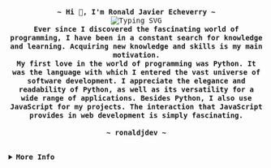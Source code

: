 <div align="justify">

<!-- Profile -->

  <p align="center">
    <samp>
        <b>
        ~ Hi 👋, I'm Ronald Javier Echeverry ~
        </b>
      <br>
        <img src="http://readme-typing-svg.herokuapp.com?font=Iosevka&weight=100&size=13&bold&pause=1000&center=true&vCenter=true&width=435&lines=I+am+a+web+development+;enthusiast+and+a+lover+of+code." alt="Typing SVG" />
      <br>
      <b>
        Ever since I discovered the fascinating world of programming, I have been in a constant search for knowledge and learning. Acquiring new knowledge and skills is my main motivation.
      </b>
      <br>  
      <b>  
        My first love in the world of programming was Python. It was the language with which I entered the vast universe of software development. I appreciate the elegance and readability of Python, as well as its versatility for a wide range of applications. Besides Python, I also use JavaScript for my projects. The interaction that JavaScript provides in web development is simply fascinating.
      </b>
      <br>  
      <br>  
      <b>
        ~ ronaldjdev ~
      </b>
    </samp>
  </p>

<br>

<details>
<summary><samp><b>More Info</b></samp></summary>

<h2></h2><br>

<!-- Profile vews -->

<p align="center"> 
  <img src="https://komarev.com/ghpvc/?username=ronaldjdev&label=Profile%20views&color=0e75b6&style=for-the-badge" alt="ronaldjdev" /> 
</p>

<p align="center"> 
  <a href="https://github.com/ryo-ma/github-profile-trophy">
    <img src="https://github-profile-trophy.vercel.app/?username=ronaldjdev&rank=SECRET,SSS,SS,S,AAA,AA,A&row=2&column=2&margin-w=15&margin-h=15&no-frame=true&theme=nord" alt="ronaldjdev" align="center" />
  </a> 
</p>


<samp>
<b align="left">Connect with me:</b>
</samp>
<p align="left">
  <a href="https://twitter.com/belphegor0402" target="blank">
    <img align="center" src="https://img.shields.io/badge/twitter-1DA1F2?style=for-the-badge&logo=twitter&logoColor=white" alt="belphegor0402" height="30" width="100" />
  </a>
  <a href="https://linkedin.com/in/ronaldjdev" target="blank">
    <img align="center" src="https://img.shields.io/badge/linkedin-0A66C2?style=for-the-badge&logo=linkedin&logoColor=white" alt="ronaldjdev" height="30" width="130" />
  </a>
    <a href="mailto:ronaldjdevfs@gmail.com" target="blank">
    <img align="center" src="https://img.shields.io/badge/ronaldjdevfs@gmail.com-EA4335?style=for-the-badge&logo=gmail&logoColor=white" alt="ronaldjdev" height="30" width="250" />
  </a>
</p>

<samp>
  <b align="left">Languages:</b>
</samp>
  <p align="left"> 
          <a href="https://developer.mozilla.org/en-US/docs/Web/JavaScript" target="_blank" rel="noreferrer"> 
    <img src="https://raw.githubusercontent.com/devicons/devicon/master/icons/javascript/javascript-original.svg" alt="javascript" width="40" height="40"/> 
  </a> 
      <a href="https://www.python.org" target="_blank" rel="noreferrer"> 
    <img src="https://raw.githubusercontent.com/devicons/devicon/master/icons/python/python-original.svg" alt="python" width="40" height="40"/> 
  </a> 
     <a href="https://www.w3schools.com/css/" target="_blank" rel="noreferrer"> 
   <img src="https://raw.githubusercontent.com/devicons/devicon/master/icons/css3/css3-original-wordmark.svg" alt="css3" width="40" height="40"/> 
  </a>
  <a href="https://www.w3.org/html/" target="_blank" rel="noreferrer"> 
    <img src="https://raw.githubusercontent.com/devicons/devicon/master/icons/html5/html5-original-wordmark.svg" alt="html5" width="40" height="40"/> 
  </a> 
  </p>
<samp>
  <b align="left">Frameworks:</b>
</samp>
  <p align="left"> 
    <a href="https://getbootstrap.com" target="_blank" rel="noreferrer"> 
      <img src="https://raw.githubusercontent.com/devicons/devicon/master/icons/bootstrap/bootstrap-plain-wordmark.svg"         alt="bootstrap" width="40" height="40"/> 
    </a>
    <a href="https://www.djangoproject.com/" target="_blank" rel="noreferrer"> 
      <img src="https://cdn.worldvectorlogo.com/logos/django.svg" alt="django" width="40" height="40"/> 
    </a>
       <a href="https://expressjs.com" target="_blank" rel="noreferrer"> 
     <img src="https://raw.githubusercontent.com/devicons/devicon/master/icons/express/express-original-wordmark.svg" alt="express" width="40" height="40"/> 
  </a> 
  <a href="https://tailwindcss.com/" target="_blank" rel="noreferrer"> 
    <img src="https://www.vectorlogo.zone/logos/tailwindcss/tailwindcss-icon.svg" alt="tailwind" width="40" height="40"/> 
  </a> 
  </p>
 <samp>
  <b align="left">Libraries:</b>
</samp>        
  <p align="left">
          <a href="https://reactjs.org/" target="_blank" rel="noreferrer"> 
    <img src="https://raw.githubusercontent.com/devicons/devicon/master/icons/react/react-original-wordmark.svg" alt="react" width="40" height="40"/> 
  </a> 
      <a href="https://sass-lang.com" target="_blank" rel="noreferrer"> 
    <img src="https://raw.githubusercontent.com/devicons/devicon/master/icons/sass/sass-original.svg" alt="sass" width="40" height="40"/> 
  </a> 
    </p>
  <samp>
<b align="left">Tools:</b>
</samp>
  <p align="left"> 
  <a href="https://www.figma.com/" target="_blank" rel="noreferrer"> 
    <img src="https://www.vectorlogo.zone/logos/figma/figma-icon.svg" alt="figma" width="40" height="40"/> 
  </a> 
  <a href="https://git-scm.com/" target="_blank" rel="noreferrer"> 
    <img src="https://www.vectorlogo.zone/logos/git-scm/git-scm-icon.svg" alt="git" width="40" height="40"/> 
  </a>  
  <a href="https://heroku.com" target="_blank" rel="noreferrer"> 
    <img src="https://www.vectorlogo.zone/logos/heroku/heroku-icon.svg" alt="heroku" width="40" height="40"/> 
  </a> 
      <a href="https://www.adobe.com/in/products/illustrator.html" target="_blank" rel="noreferrer"> 
    <img src="https://www.vectorlogo.zone/logos/adobe_illustrator/adobe_illustrator-icon.svg" alt="illustrator" width="40" height="40"/> 
  </a> 
  <a href="https://jestjs.io" target="_blank" rel="noreferrer"> 
    <img src="https://www.vectorlogo.zone/logos/jestjsio/jestjsio-icon.svg" alt="jest" width="40" height="40"/> 
  </a>  
  <a href="https://www.linux.org/" target="_blank" rel="noreferrer"> 
    <img src="https://raw.githubusercontent.com/devicons/devicon/master/icons/linux/linux-original.svg" alt="linux" width="40" height="40"/> 
  </a> 
  <a href="https://www.mysql.com/" target="_blank" rel="noreferrer"> 
    <img src="https://raw.githubusercontent.com/devicons/devicon/master/icons/mysql/mysql-original-wordmark.svg" alt="mysql" width="40" height="40"/> 
  </a> 
  <a href="https://www.photoshop.com/en" target="_blank" rel="noreferrer"> 
    <img src="https://raw.githubusercontent.com/devicons/devicon/master/icons/photoshop/photoshop-line.svg" alt="photoshop" width="40" height="40"/> 
  </a>   
  <a href="https://www.postgresql.org" target="_blank" rel="noreferrer"> 
    <img src="https://raw.githubusercontent.com/devicons/devicon/master/icons/postgresql/postgresql-original-wordmark.svg" alt="postgresql" width="40" height="40"/> 
  </a> 
  <a href="https://postman.com" target="_blank" rel="noreferrer"> 
    <img src="https://www.vectorlogo.zone/logos/getpostman/getpostman-icon.svg" alt="postman" width="40" height="40"/> 
  </a>  
  <a href="https://www.sqlite.org/" target="_blank" rel="noreferrer"> 
    <img src="https://www.vectorlogo.zone/logos/sqlite/sqlite-icon.svg" alt="sqlite" width="40" height="40"/> 
  </a> 
    <a href="https://www.adobe.com/products/xd.html" target="_blank" rel="noreferrer"> 
    <img src="https://cdn.worldvectorlogo.com/logos/adobe-xd.svg" alt="xd" width="40" height="40"/> 
  </a>   
  </p>

<p align="center">&nbsp;
<img align="left" src="https://github-readme-stats.vercel.app/api?username=ronaldjdev&count_private=true&show_icons=true&include_all_commits=true&line_height=21&hide_border=true&theme=nord" alt="ronaldjdev" />
<img align="right" src="https://github-readme-streak-stats.herokuapp.com/?user=ronaldjdev&layout=compact&line_height=15&hide_border=true&theme=nord" alt="ronaldjdev" />
</p>

</details>
</div>

